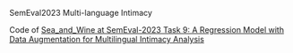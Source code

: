 SemEval2023 Multi-language Intimacy

Code of  [Sea_and_Wine at SemEval-2023 Task 9: A Regression Model with Data Augmentation for Multilingual Intimacy Analysis](http://www.google.com/ "Sea_and_Wine at SemEval-2023 Task 9: A Regression Model with Data Augmentation for Multilingual Intimacy Analysis")